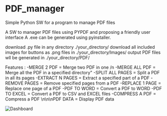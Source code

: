 # PDF_manager
Simple Python SW for a program to manage PDF files

A SW to manager PDF files using PYPDF and proposing a friendly user interface
A .exe can be generated using pyinstaller.

download .py file in any directory ./your_directory/
download all included images for buttons as .png files in ./your_directory/Images/
output PDF files wll be generated in ./your_directory/PDF/

Features :
-MERGE 2 PDF = Merge two PDF in one /n 
-MERGE ALL PDF = Merge all the PDF in a specified directory"
-SPLIT ALL PAGES = Split a PDF in all its pages
-EXTRACT N PAGES = Extract a specified part of a PDF
-REMOVE PAGES = Remove specified pages from a PDF
-REPLACE 1 PAGE = Replace one page of a PDF
-PDF TO WORD = Convert a PDF to WORD
-PDF TO EXCEL = Convert a PDF to CSV and EXCEL files
-COMPRESS A PDF = Compress a PDF \n\n\nPDF DATA = Display PDF data

![Dashboard](https://github.com/jedev2000/PDF_manager/assets/148297202/3ffceb0d-ed7c-482b-a804-61bee559d435)

